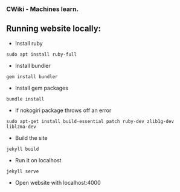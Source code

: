 ### CWiki - Machines learn.

## Running website locally:

* Install ruby
```
sudo apt install ruby-full
```
* Install bundler
```
gem install bundler
```
* Install gem packages
```
bundle install
```
* If nokogiri package throws off an error 
```
sudo apt-get install build-essential patch ruby-dev zlib1g-dev liblzma-dev
```
* Build the site
```
jekyll build
```
* Run it on localhost
```
jekyll serve
```
* Open website with localhost:4000
